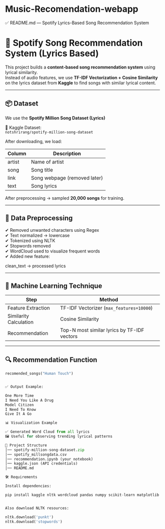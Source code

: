# Music-Recomendation-webapp

✅ README.md — Spotify Lyrics-Based Song Recommendation System
# 🎵 Spotify Song Recommendation System (Lyrics Based)

This project builds a **content-based song recommendation system** using lyrical similarity.  
Instead of audio features, we use **TF-IDF Vectorization + Cosine Similarity** on the lyrics dataset from **Kaggle** to find songs with similar lyrical content.

---

## 📦 Dataset

We use the **Spotify Million Song Dataset (Lyrics)**

📌 Kaggle Dataset:  
`notshrirang/spotify-million-song-dataset`

After downloading, we load:

| Column | Description |
|--------|-------------|
| artist | Name of artist |
| song | Song title |
| link | Song webpage (removed later) |
| text | Song lyrics |

After preprocessing → sampled **20,000 songs** for training.

---

## 🧹 Data Preprocessing

✔ Removed unwanted characters using Regex  
✔ Text normalized → lowercase  
✔ Tokenized using NLTK  
✔ Stopwords removed  
✔ WordCloud used to visualize frequent words  
✔ Added new feature:


clean_text → processed lyrics


---

## 🧠 Machine Learning Technique

| Step | Method |
|------|--------|
| Feature Extraction | TF-IDF Vectorizer (`max_features=10000`) |
| Similarity Calculation | Cosine Similarity |
| Recommendation | Top-N most similar lyrics by TF-IDF vectors |

---

## 🔍 Recommendation Function

```python
recomended_songs("Human Touch")


✅ Output Example:

One More Time
I Need You Like A Drug
Model Citizen
I Need To Know
Give It A Go

📊 Visualization Example

✅ Generated Word Cloud from all lyrics
🖼️ Useful for observing trending lyrical patterns

📂 Project Structure
│── spotify-million-song-dataset.zip
│── spotify_millsongdata.csv
│── recommendation.ipynb (your notebook)
│── kaggle.json (API credentials)
│── README.md

🛠 Requirements

Install dependencies:

pip install kaggle nltk wordcloud pandas numpy scikit-learn matplotlib


Also download NLTK resources:

nltk.download('punkt')
nltk.download('stopwords')
